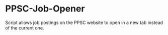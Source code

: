 # PPSC-Job-Opener
Script allows job postings on the PPSC website to open in a new tab instead of the current one.
